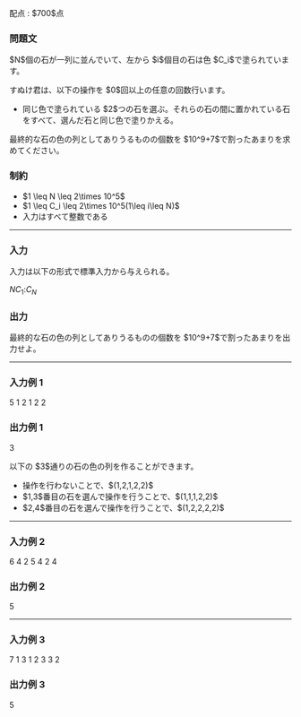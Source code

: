 
<div>

<span>

<span>

<p>
配点 : $700$点
</p>

<div>

<section>

### **問題文**

<p>
$N$個の石が一列に並んでいて、左から $i$個目の石は色 $C_i$で塗られています。
</p>

<p>
すぬけ君は、以下の操作を $0$回以上の任意の回数行います。
</p>

<ul>

<li>
同じ色で塗られている $2$つの石を選ぶ。それらの石の間に置かれている石をすべて、選んだ石と同じ色で塗りかえる。
</li>

</ul>

<p>
最終的な石の色の列としてありうるものの個数を $10^9+7$で割ったあまりを求めてください。
</p>

</section>

</div>

<div>

<section>

### **制約**

<ul>

<li>
$1 \leq N \leq 2\times 10^5$
</li>

<li>
$1 \leq C_i \leq 2\times 10^5(1\leq i\leq N)$
</li>

<li>
入力はすべて整数である
</li>

</ul>

</section>

</div>

---

<div>

<div>

<section>

### **入力**

<p>
入力は以下の形式で標準入力から与えられる。
</p>

<div>

$N$$C_1$$:$$C_N$
</div>

</section>

</div>

<div>

<section>

### **出力**

<p>
最終的な石の色の列としてありうるものの個数を $10^9+7$で割ったあまりを出力せよ。
</p>

</section>

</div>

</div>

---

<div>

<section>

### **入力例 1**

<div>

5
1
2
1
2
2

</div>

</section>

</div>

<div>

<section>

### **出力例 1**

<div>

3

</div>

<p>
以下の $3$通りの石の色の列を作ることができます。
</p>

<ul>

<li>
操作を行わないことで、$(1,2,1,2,2)$
</li>

<li>
$1,3$番目の石を選んで操作を行うことで、$(1,1,1,2,2)$
</li>

<li>
$2,4$番目の石を選んで操作を行うことで、$(1,2,2,2,2)$
</li>

</ul>

</section>

</div>

---

<div>

<section>

### **入力例 2**

<div>

6
4
2
5
4
2
4

</div>

</section>

</div>

<div>

<section>

### **出力例 2**

<div>

5

</div>

</section>

</div>

---

<div>

<section>

### **入力例 3**

<div>

7
1
3
1
2
3
3
2

</div>

</section>

</div>

<div>

<section>

### **出力例 3**

<div>

5

</div>

</section>

</div>

</span>

</span>

</div>
